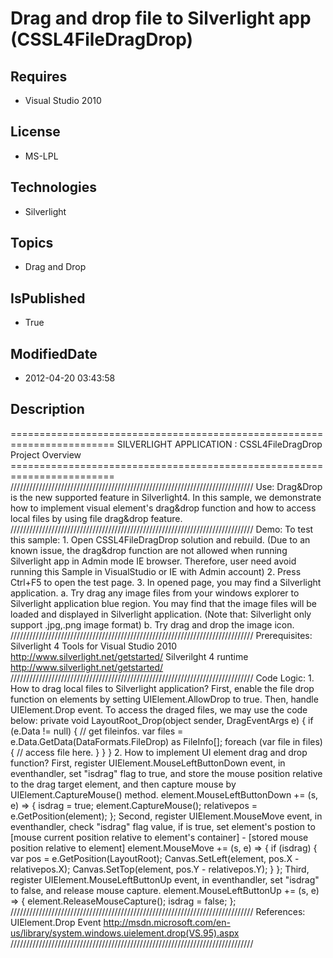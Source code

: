 # Drag and drop file to Silverlight app (CSSL4FileDragD​rop)
## Requires
* Visual Studio 2010
## License
* MS-LPL
## Technologies
* Silverlight
## Topics
* Drag and Drop
## IsPublished
* True
## ModifiedDate
* 2012-04-20 03:43:58
## Description
======================================================================== SILVERLIGHT APPLICATION : CSSL4FileDragDrop Project Overview ======================================================================== /////////////////////////////////////////////////////////////////////////////
 Use: Drag&Drop is the new supported feature in Silverlight4. In this sample, we demonstrate how to implement visual element's drag&drop function and how to access local files by using file drag&drop feature. /////////////////////////////////////////////////////////////////////////////
 Demo: To test this sample: 1. Open CSSL4FileDragDrop solution and rebuild. (Due to an known issue, the drag&drop function are not allowed when running Silverlight app in Admin mode IE browser. Therefore, user need avoid running this Sample in VisualStudio
 or IE with Admin account) 2. Press Ctrl&#43;F5 to open the test page. 3. In opened page, you may find a Silverlight application. a. Try drag any image files from your windows explorer to Silverlight application blue region. You may find that the image files will
 be loaded and displayed in Silverlight application. (Note that: Silverlight only support .jpg,.png image format) b. Try drag and drop the image icon. ///////////////////////////////////////////////////////////////////////////// Prerequisites: Silverlight 4
 Tools for Visual Studio 2010 http://www.silverlight.net/getstarted/ Silverilght 4 runtime http://www.silverlight.net/getstarted/ ///////////////////////////////////////////////////////////////////////////// Code Logic: 1. How to drag local files to Silverlight
 application? First, enable the file drop function on elements by setting UIElement.AllowDrop to true. Then, handle UIElement.Drop event. To access the draged files, we may use the code below: private void LayoutRoot_Drop(object sender, DragEventArgs e) { if
 (e.Data != null) { // get fileinfos. var files = e.Data.GetData(DataFormats.FileDrop) as FileInfo[]; foreach (var file in files) { // access file here. } } } 2. How to implement UI element drag and drop function? First, register UIElement.MouseLeftButtonDown
 event, in eventhandler, set &quot;isdrag&quot; flag to true, and store the mouse position relative to the drag target element, and then capture mouse by UIElement.CaptureMouse() method. element.MouseLeftButtonDown &#43;= (s, e) =&gt; { isdrag = true; element.CaptureMouse();
 relativepos = e.GetPosition(element); }; Second, register UIElement.MouseMove event, in eventhandler, check &quot;isdrag&quot; flag value, if is true, set element's postion to [mouse current position relative to element's container] - [stored mouse position relative
 to element] element.MouseMove &#43;= (s, e) =&gt; { if (isdrag) { var pos = e.GetPosition(LayoutRoot); Canvas.SetLeft(element, pos.X - relativepos.X); Canvas.SetTop(element, pos.Y - relativepos.Y); } }; Third, register UIElement.MouseLeftButtonUp event, in eventhandler,
 set &quot;isdrag&quot; to false, and release mouse capture. element.MouseLeftButtonUp &#43;= (s, e) =&gt; { element.ReleaseMouseCapture(); isdrag = false; }; ///////////////////////////////////////////////////////////////////////////// References: UIElement.Drop Event http://msdn.microsoft.com/en-us/library/system.windows.uielement.drop(VS.95).aspx
 ///////////////////////////////////////////////////////////////////////////// 